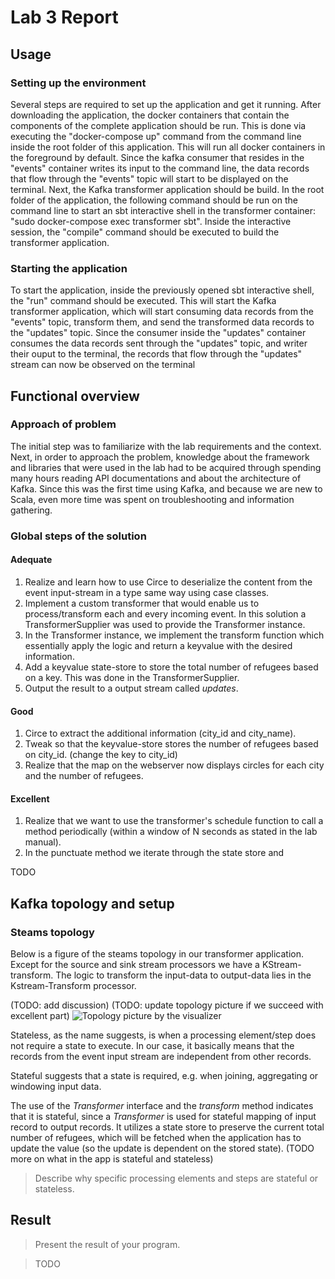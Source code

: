 # Lab 3 Report
## Usage

### Setting up the environment
Several steps are required to set up the application and get it running. After downloading the application, the docker 
containers that contain the components of the complete application should be run. This is done via executing the 
"docker-compose up" command from the command line inside the root folder of this application. This will run all docker
containers in the foreground by default. Since the kafka consumer that resides in the "events" container
writes its input to the command line, the data records that flow through the "events" topic will start to be displayed
on the terminal. Next, the Kafka transformer application should be build. In the root folder of the application, the 
following command should be run on the command line to start an sbt interactive shell in the transformer container:
"sudo docker-compose exec transformer sbt". Inside the interactive session, the "compile" command should be executed to
build the transformer application. 

### Starting the application
To start the application, inside the previously opened sbt interactive shell, the "run" command should be executed.
This will start the Kafka transformer application, which will start consuming data records from the "events" topic, 
transform them, and send the transformed data records to the "updates" topic. Since the consumer inside the "updates" 
container consumes the data records sent through the "updates" topic, and writer their ouput to the terminal, the 
records that flow through the "updates" stream can now be observed on the terminal



## Functional overview

### Approach of problem
The initial step was to familiarize with the lab requirements and the context.
Next, in order to approach the problem, knowledge about the framework and libraries that were used in the lab had to be acquired through spending many hours reading API documentations and about the architecture of Kafka. 
Since this was the first time using Kafka, and because we are new to Scala, even more time was spent on troubleshooting and information gathering. 

### Global steps of the solution
#### Adequate
1. Realize and learn how to use Circe to deserialize the content from the event input-stream in a type same way using case classes.
2. Implement a custom transformer that would enable us to process/transform each and every incoming event. In this solution a TransformerSupplier was used to provide the Transformer instance.
3. In the Transformer instance, we implement the transform function which essentially apply the logic and return a keyvalue with the desired information.
4. Add a keyvalue state-store to store the total number of refugees based on a key. This was done in the TransformerSupplier.
5. Output the result to a output stream called *updates*.

#### Good
1. Circe to extract the additional information (city_id and city_name).
2. Tweak so that the keyvalue-store stores the number of refugees based on city_id. (change the key to city_id)
3. Realize that the map on the webserver now displays circles for each city and the number of refugees.

#### Excellent
1. Realize that we want to use the transformer's schedule function to call a method periodically (within a window of N seconds as stated in the lab manual).
2. In the punctuate method we iterate through the state store and 

TODO

## Kafka topology and setup

### Steams topology
Below is a figure of the steams topology in our transformer application. Except for the source and sink stream processors 
we have a KStream-transform. The logic to transform the input-data to output-data lies in the Kstream-Transform processor.

(TODO: add discussion)
(TODO: update topology picture if we succeed with excellent part)
![Topology picture by the visualizer](transformer/topology.png)

Stateless, as the name suggests, is when a processing element/step does not require a state to execute. 
In our case, it basically means that the records from the event input stream are independent from other records.

Stateful suggests that a state is required, e.g. when joining, aggregating or windowing input data.

The use of the *Transformer* interface and the *transform* method indicates that it is stateful, since a *Transformer* is used for stateful mapping of input record to output records.
It utilizes a state store to preserve the current total number of refugees, which will be fetched when the application has to update the value (so the update is dependent on the stored state).
(TODO more on what in the app is stateful and stateless)

> Describe why specific processing elements and steps are stateful or stateless.

## Result

> Present the result of your program.

>TODO

